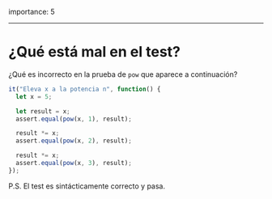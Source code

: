 importance: 5

---

# ¿Qué está mal en el test?

¿Qué es incorrecto en la prueba de `pow` que aparece a continuación?

```js
it("Eleva x a la potencia n", function() {
  let x = 5;

  let result = x;
  assert.equal(pow(x, 1), result);

  result *= x;
  assert.equal(pow(x, 2), result);

  result *= x;
  assert.equal(pow(x, 3), result);
});
```

P.S. El test es sintácticamente correcto y pasa.
